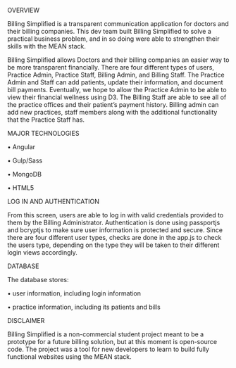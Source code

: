 OVERVIEW

Billing Simplified is a transparent communication application for doctors and their billing companies. This dev team built Billing Simplified to solve a practical business problem, and in so doing were able to strengthen their skills with the MEAN stack.

Billing Simplified allows Doctors and their billing companies an easier way to be more transparent financially. There are four different types of users, Practice Admin, Practice Staff, Billing Admin, and Billing Staff. The Practice Admin and Staff can add patients, update their information, and document bill payments. Eventually, we hope to allow the Practice Admin to be able to view their financial wellness using D3. The Billing Staff are able to see all of the practice offices and their patient’s payment history. Billing admin can add new practices, staff members along with the additional functionality that the Practice Staff has. 

MAJOR TECHNOLOGIES

•	Angular

•	Gulp/Sass

•	MongoDB

•	HTML5

LOG IN AND AUTHENTICATION

From this screen, users are able to log in with valid credentials provided to them by the Billing Administrator. Authentication is done using passportjs and bcryptjs to make sure user information is protected and secure. Since there are four different user types, checks are done in the app.js to check the users type, depending on the type they will be taken to their different login views accordingly.   

 
 DATABASE
 
The database stores:

•	user information, including login information

•	practice information, including its patients and bills

DISCLAIMER

Billing Simplified is a non-commercial student project meant to be a prototype for a future billing solution, but at this moment is open-source code. The project was a tool for new developers to learn to build fully functional websites using the MEAN stack.

